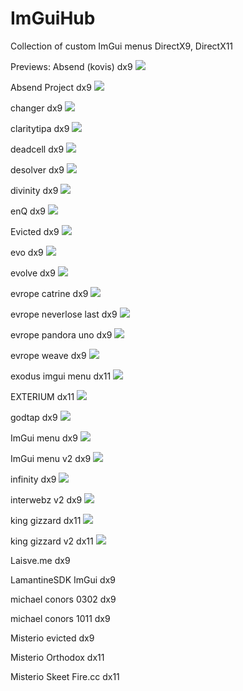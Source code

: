 # ImGuiHub
Collection of custom ImGui menus DirectX9, DirectX11

Previews:
Absend (kovis) dx9
![ ](https://i.imgur.com/KliSHdD.png)


Absend Project dx9
![ ](https://i.imgur.com/LHZKcHq.png)


changer dx9
![ ](https://i.imgur.com/Mtf2KQa.png)


claritytipa dx9
![ ](https://i.imgur.com/X8UJkUf.png)


deadcell dx9
![ ](https://i.imgur.com/cpUxmXH.png)


desolver dx9
![ ](https://i.imgur.com/I8BYf0K.png)


divinity dx9
![ ](https://i.imgur.com/HiTd2qC.png)


enQ dx9
![ ](https://i.imgur.com/z0uPpwt.png)


Evicted dx9
![ ](https://i.imgur.com/eVb5STl.png)


evo dx9
![ ]()


evolve dx9
![ ](https://i.imgur.com/8BXog88.png)


evrope catrine dx9
![ ](https://i.imgur.com/kHnHEyI.png)


evrope neverlose last dx9
![ ](https://i.imgur.com/LqzxYNT.png)


evrope pandora uno dx9
![ ](https://i.imgur.com/r3jV4a3.png)


evrope weave dx9
![ ](https://i.imgur.com/RxSAMpL.png)


exodus imgui menu dx11
![ ](https://i.imgur.com/95XSW2k.png)


EXTERIUM dx11
![ ](https://i.imgur.com/cYily1o.png)


godtap dx9
![ ](https://i.imgur.com/COmcSmU.png)


ImGui menu dx9
![ ](https://i.imgur.com/ClqSww4.png)


ImGui menu v2 dx9
![ ](https://i.imgur.com/8A8rrhe.png)


infinity dx9
![ ](https://i.imgur.com/m7mqlag.png)


interwebz v2 dx9
![ ](https://i.imgur.com/vx2u1hh.png)


king gizzard dx11
![ ](https://i.imgur.com/lY9HkA5.png)


king gizzard v2 dx11
![ ]()


Laisve.me dx9
[ ](https://i.imgur.com/AiLowNC.png)


LamantineSDK ImGui dx9
[ ](https://i.imgur.com/W0wSLDN.png)


michael conors 0302 dx9
[ ](https://i.imgur.com/2qR64i4.png)


michael conors 1011 dx9
[ ](https://i.imgur.com/NdRyxSn.png)


Misterio evicted dx9
[ ](https://i.imgur.com/XhBeoA0.png)


Misterio Orthodox dx11
[ ](https://i.imgur.com/Y0dsL88.png)


Misterio Skeet Fire.cc dx11
[ ](https://i.imgur.com/1hGrJGU.png)






